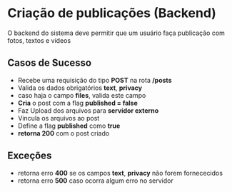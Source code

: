 # Criação de publicações (Backend)

O backend do sistema deve permitir que um usuário faça publicação com fotos, textos e vídeos

## Casos de Sucesso
- Recebe uma requisição do tipo **POST** na rota **/posts**
- Valida os dados obrigatórios **text**, **privacy**
- caso haja o campo **files**, valida este campo 
- **Cria** o post com a flag **published = false**
- Faz Upload dos arquivos para **servidor externo**
- Vincula os arquivos ao post
- Define a flag **published** como **true**
- **retorna 200** com o post criado

## Exceções
- retorna erro **400** se os campos **text**, **privacy** não forem fornececidos
- retorna erro **500** caso ocorra algum erro no servidor

